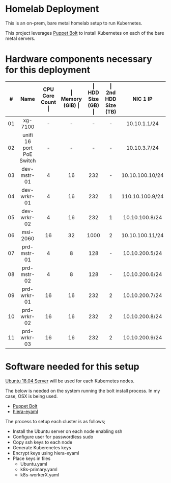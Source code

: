 # Homelab Deployment
This is an on-prem, bare metal homelab setup to run Kubernetes.  

This project leverages [Puppet Bolt](https://puppet.com/docs/bolt/latest/bolt.html) to install Kubernetes on each of the bare metal servers.

# Hardware components necessary for this deployment

|**#**| **Name** | **CPU Core Count** \||\| **Memory (GiB)** \||\| **HDD Size (GB)** \||\| **2nd HDD Size (TB)** | **NIC 1 IP** | **NIC 2 IP** | **GPU**
|-|:-:|:-:|:-:|:-:|:-:|:-:|:-:|:-:|
|01|xg-7100|-|-|-|-|10.10.1.1/24|n/a|n/a|
|02|unifi 16 port PoE Switch|-|-|-|-|10.10.3.7/24|n/a|n/a|
|03|dev-mstr-01|4|16|232|-|10.10.100.10/24|n/a|n/a|
|04|dev-wrkr-01|4|16|232|1|110.10.100.9/24|n/a|n/a|
|05|dev-wrkr-02|4|16|232|1|10.10.100.8/24|n/a|n/a|
|06|msi-2060|16|32|1000|2|10.10.100.11/24|10.10.200.10|nvidia-2060|
|07|prd-mstr-01|4|8|128|-|10.10.200.5/24|n/a|n/a|
|08|prd-mstr-02|4|8|128|-|10.10.200.6/24|n/a|n/a|
|09|prd-wrkr-01|16|16|232|2|10.10.200.7/24|n/a|n/a|
|10|prd-wrkr-02|16|16|232|2|10.10.200.8/24|n/a|n/a|
|11|prd-wrkr-03|16|16|232|2|10.10.200.9/24|n/a|n/a|

# Software needed for this setup

[Ubuntu 18.04 Server](https://releases.ubuntu.com/18.04/ubuntu-18.04.4-live-server-amd64.iso) will be used for each Kubernetes nodes.  

The below is needed on the system running the bolt install process. In my case, OSX is being used.
* [Puppet Bolt](https://puppet.com/docs/bolt/latest/bolt_installing.html)
* [hiera-eyaml](https://packages.ubuntu.com/search?keywords=hiera-eyaml)

The process to setup each cluster is as follows;

- Install the Ubuntu server on each node enabling ssh
- Configure user for passwordless sudo
- Copy ssh keys to each node
- Generate Kuberenetes keys
- Encrypt keys using hiera-eyaml 
- Place keys in files
  - Ubuntu.yaml
  - k8s-primary.yaml
  - k8s-workerX.yaml
